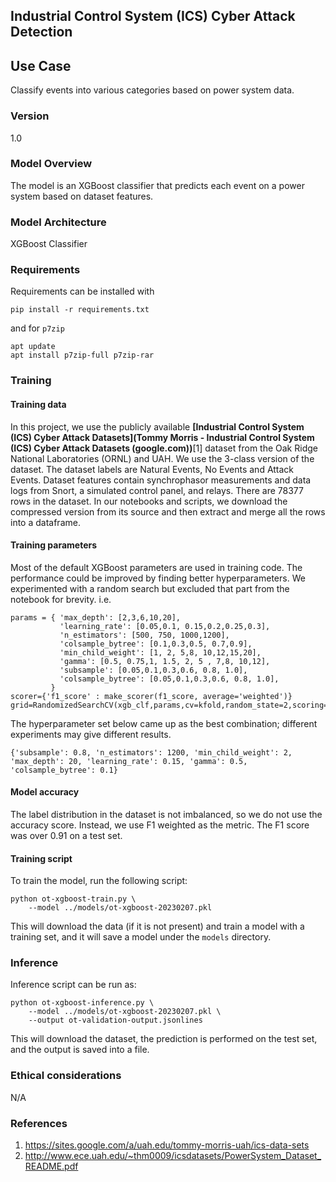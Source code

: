 ## Industrial Control System (ICS) Cyber Attack Detection

## Use Case
Classify events into various categories based on power system data.

### Version
1.0

### Model Overview
The model is an XGBoost classifier that predicts each event on a power system based on dataset features.

### Model Architecture
XGBoost Classifier

### Requirements
Requirements can be installed with 
```
pip install -r requirements.txt
```
and for `p7zip`
```
apt update
apt install p7zip-full p7zip-rar
```

### Training

#### Training data
In this project, we use the publicly available __[**Industrial Control System (ICS) Cyber Attack Datasets**](Tommy Morris - Industrial Control System (ICS) Cyber Attack Datasets (google.com))__[1] dataset from the Oak Ridge National Laboratories (ORNL) and UAH. We use the 3-class version of the dataset. The dataset labels are Natural Events, No Events and Attack Events. 
Dataset features contain synchrophasor measurements and data logs from Snort, a simulated control panel, and relays. There are 78377 rows in the dataset. In our notebooks and scripts, we download the compressed version from its source and then extract and merge all the rows into a dataframe.

#### Training parameters

Most of the default XGBoost parameters are used in training code. The performance could be improved by finding better hyperparameters. We experimented with a random search but excluded that part from the notebook for brevity.
i.e.
```
params = { 'max_depth': [2,3,6,10,20],
           'learning_rate': [0.05,0.1, 0.15,0.2,0.25,0.3],
           'n_estimators': [500, 750, 1000,1200],
           'colsample_bytree': [0.1,0.3,0.5, 0.7,0.9],
           'min_child_weight': [1, 2, 5,8, 10,12,15,20],
           'gamma': [0.5, 0.75,1, 1.5, 2, 5 , 7,8, 10,12],
           'subsample': [0.05,0.1,0.3,0.6, 0.8, 1.0],
           'colsample_bytree': [0.05,0.1,0.3,0.6, 0.8, 1.0],
         }
scorer={'f1_score' : make_scorer(f1_score, average='weighted')}
grid=RandomizedSearchCV(xgb_clf,params,cv=kfold,random_state=2,scoring=scorer,refit=False,n_iter=40)
```

The hyperparameter set below came up as the best combination; different experiments may give different results.
```
{'subsample': 0.8, 'n_estimators': 1200, 'min_child_weight': 2, 'max_depth': 20, 'learning_rate': 0.15, 'gamma': 0.5, 'colsample_bytree': 0.1}
```

#### Model accuracy

The label distribution in the dataset is not imbalanced, so we do not use the accuracy score. Instead, we use F1 weighted as the metric. The F1 score was over 0.91 on a test set.


#### Training script

To train the model, run the following script:

```
python ot-xgboost-train.py \
    --model ../models/ot-xgboost-20230207.pkl
```
This will download the data (if it is not present) and train a model with a training set, and it will save a model under the `models` directory.

### Inference

Inference script can be run as:
```
python ot-xgboost-inference.py \
    --model ../models/ot-xgboost-20230207.pkl \
    --output ot-validation-output.jsonlines
```
This will download the dataset, the prediction is performed on the test set, and the output is saved into a file.


### Ethical considerations
N/A

### References
1. https://sites.google.com/a/uah.edu/tommy-morris-uah/ics-data-sets
2. http://www.ece.uah.edu/~thm0009/icsdatasets/PowerSystem_Dataset_README.pdf
